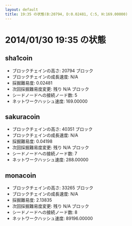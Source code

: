 ```yaml
---
layout: default
title: 19:35 の状態(B:20794, D:0.02481, C:5, H:169.00000)
---
```

# 2014/01/30 19:35 の状態

## sha1coin
* ブロックチェインの高さ: 20794 ブロック
* ブロックチェインの成長速度: N/A
* 採掘難易度: 0.02481
* 次回採掘難易度変更: 残り N/A ブロック
* シードノードへの接続ノード数: 5
* ネットワークハッシュ速度: 169.00000

## sakuracoin
* ブロックチェインの高さ: 40351 ブロック
* ブロックチェインの成長速度: N/A
* 採掘難易度: 0.04198
* 次回採掘難易度変更: 残り N/A ブロック
* シードノードへの接続ノード数: 7
* ネットワークハッシュ速度: 288.00000

## monacoin
* ブロックチェインの高さ: 33265 ブロック
* ブロックチェインの成長速度: N/A
* 採掘難易度: 2.13835
* 次回採掘難易度変更: 残り N/A ブロック
* シードノードへの接続ノード数: 8
* ネットワークハッシュ速度: 89196.00000